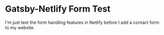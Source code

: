 # Gatsby-Netlify Form Test

I'm just test the form handling features in Netlify before I add a contact form to my website.
